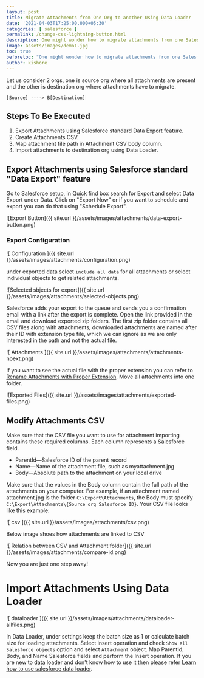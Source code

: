```yaml
---
layout: post
title: Migrate Attachments from One Org to another Using Data Loader
date: '2021-04-03T17:25:00.000+05:30'
categories: [ salesforce ]
permalink: /change-css-lightning-button.html
description: One might wonder how to migrate attachments from one Salesforce org to another Salesforce org using Data Loader. Here is a practical guide on how to do that.
image: assets/images/demo1.jpg
toc: true
beforetoc: "One might wonder how to migrate attachments from one Salesforce org to another Salesforce org using Data Loader. Here is a practical guide on how to do that."
author: kishore
---
```


Let us consider 2 orgs, one is source org where all attachments are present and the other is destination org where attachments have to migrate.

`[Source] ----> B[Destination]`


## Steps To Be Executed

 1. Export Attachments using Salesforce standard Data Export feature.
 2. Create Attachments CSV.
 3. Map attachment file path in Attachment CSV body column.
 4. Import attachments to destination org using Data Loader.

## Export Attachments using Salesforce standard "Data Export" feature
Go to Salesforce setup, in Quick find box search for Export and select Data Export under Data. Click on "Export Now" or if you want to schedule and export you can do that using "Schedule Export".

![Export Button]({{ site.url }}/assets/images/attachments/data-export-button.png)

### Export Configuration

![ Configuration ]({{ site.url }}/assets/images/attachments/configuration.png)

under exported data select `include all data` for all attachments or select individual objects to get related attachments.

![Selected sbjects for export]({{ site.url }}/assets/images/attachments/selected-objects.png)

Salesforce adds your export to the queue and sends you a confirmation email with a link after the export is complete.
Open the link provided in the email and download exported zip folders.
The first zip folder contains all CSV files along with attachments, downloaded attachments are named after their ID with extension type file, which we can ignore as we are only interested in the path and not the actual file. 

![ Attachments ]({{ site.url }}/assets/images/attachments/attachments-noext.png)

If you want to see the actual file with the proper extension you can refer to [Rename Attachments with Proper Extension](https://www.salesforcelwc.in/rename-attachments). Move all attachments into one folder.

![Exported Files]({{ site.url }}/assets/images/attachments/exported-files.png)

## Modify Attachments CSV
Make sure that the CSV file you want to use for attachment importing contains these required columns. Each column represents a Salesforce field.

-   ParentId—Salesforce ID of the parent record
-   Name—Name of the attachment file, such as  myattachment.jpg
-   Body—Absolute path to the attachment on your local drive
    
Make sure that the values in the Body column contain the full path of the attachments on your computer. For example, if an attachment named  attachment.jpg  is the folder  `C:\Export\Attachments`, the Body must specify  `C:\Export\Attachments\{Source org Salesforce ID}`. Your CSV file looks like this example:

![ csv ]({{ site.url }}/assets/images/attachments/csv.png)

Below image shoes how attachments are linked to CSV

![ Relation between CSV and Attachment folder]({{ site.url }}/assets/images/attachments/compare-id.png)

Now you are just one step away!

# Import Attachments Using Data Loader

![ dataloader ]({{ site.url }}/assets/images/attachments/dataloader-allfiles.png)

In Data Loader, under settings keep the batch size as 1 or calculate batch size for loading attachments. Select insert operation and check `Show all Salesforce objects` option and select `Attachment` object. Map ParentId, Body, and Name Salesforce fields and perform the Insert operation. If you are new to data loader and don't know how to use it then please refer [Learn how to use salesforce data loader](https://developer.salesforce.com/docs/atlas.en-us.dataLoader.meta/dataLoader/inserting_updating_or_deleting_data.htm).
